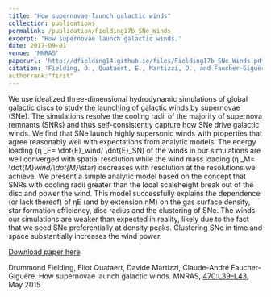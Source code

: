 ```yaml
---
title: "How supernovae launch galactic winds"
collection: publications
permalink: /publication/Fielding17b_SNe_Winds
excerpt: 'How supernovae launch galactic winds.'
date: 2017-09-01
venue: 'MNRAS'
paperurl: 'http://dfielding14.github.io/files/Fielding17b_SNe_Winds.pdf'
citation: 'Fielding, D., Quataert, E., Martizzi, D., and Faucher-Giguère, C.A., (2017). &quot;How supernovae launch galactic winds.&quot; <i>MNRAS</i>. 450(3), 3306-3318. May 2015.'
authorrank:"first"
---
```

We use idealized three-dimensional hydrodynamic simulations of global galactic discs to study the launching of galactic winds by supernovae (SNe). The simulations resolve the cooling radii of the majority of supernova remnants (SNRs) and thus self-consistently capture how SNe drive galactic winds. We find that SNe launch highly supersonic winds with properties that agree reasonably well with expectations from analytic models. The energy loading (η _E= \dot{E}_wind/ \dot{E}_SN) of the winds in our simulations are well converged with spatial resolution while the wind mass loading (η _M= \dot{M}_wind/\dot{M}_\star) decreases with resolution at the resolutions we achieve. We present a simple analytic model based on the concept that SNRs with cooling radii greater than the local scaleheight break out of the disc and power the wind. This model successfully explains the dependence (or lack thereof) of ηE (and by extension ηM) on the gas surface density, star formation efficiency, disc radius and the clustering of SNe. The winds our simulations are weaker than expected in reality, likely due to the fact that we seed SNe preferentially at density peaks. Clustering SNe in time and space substantially increases the wind power.


[Download paper here](http://dfielding14.github.io/files/Fielding17b_SNe_Winds.pdf)

Drummond Fielding, Eliot Quataert, Davide Martizzi, Claude-André Faucher-Giguère. How supernovae launch galactic winds. MNRAS, [470:L39–L43](https://academic.oup.com/mnrasl/article/470/1/L39/3813432), May 2015
